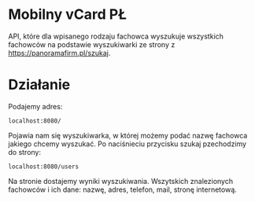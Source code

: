 # Mobilny vCard PŁ
API, które dla wpisanego rodzaju fachowca wyszukuje wszystkich fachowców na podstawie wyszukiwarki ze strony z https://panoramafirm.pl/szukaj.

# Działanie
Podajemy adres:
```
localhost:8080/
```
Pojawia nam się wyszukiwarka, w której możemy podać nazwę fachowca jakiego chcemy wyszukać. Po naciśnieciu przycisku szukaj pzechodzimy do strony:

```
localhost:8080/users
```
Na stronie dostajemy wyniki wyszukiwania. Wszytskich znalezionych fachowców i ich dane: nazwę, adres, telefon, mail, stronę internetową.





